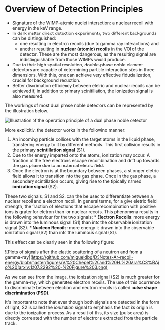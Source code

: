 # Overview of Detection Principles

 * Signature of the WIMP-atomic nuclei interaction: a nuclear recoil with energy in the keV range.
 * In dark matter direct detection experiments, two different backgrounds can be distinguished:
	* one resulting in electron recoils (due to gamma ray interactions) and
	* another resulting in **nuclear (atomic) recoils** in the VOI of the detector. These are the most dangerous, as the resulting signal are indistinguishable from those WIMPs would produce.
 * Due to their high spatial resolution, double-phase noble element detectors are capable of determining particle interaction sites in three dimensions. With this, one can achieve very effective fiducialization, crucial for background reduction.
 * Better discrimation efficiency between eletric and nuclear recoils can be achieved if, in addition to primary scinitillation, the ionization signal is also measured.

The workings of most dual phase noble detectors can be represented by the illustration below.

![Illustration of the operation principle of a dual phase noble detector](https://github.com/migueldbg/DSNotes-Ar-recoil-energy/blob/master/figures/V.%20Chepel%20and%20H.%20Ara%C3%BAjo%20(arxiv:1207.2292)%20-%20FIgure%202.png)

More explicitly, the detector works in the following manner:
 
1. An incoming particle collides with the target atoms in the liquid phase, transfering energy to it by different methods. This first collision results in the primary **scintillation signal** (S1).
1. Due to the energy imparted onto the atoms, ionization may occur. A fraction of the free electrons escape recombination and drift up towards the gas phase due to an external eletric field.
1. Once the electron is at the boundary between phases, a stronger eletric field allows it to transition into the gas phase. Once in the gas phase, a secondary scintillation occurs, giving rise to the tipically named **ionization signal** (S2).

These two signals, S1 and S2, can the be used to differentiate between a nuclear recoil and a electron recoil. In general terms, for a give eletric field strength, the fraction of electrons that escape recombination with positive ions is grater for eletron than for nuclear recoils. This phenomena results in the following behaviour for the two signals:
	* **Electron Recoils:** more energy is drawn into the luminous signal (S1) than into the observable ionization signal (S2).
	* **Nucleon Recoils:** more energy is drawn into the observable ionization signal (S2) than into the luminous signal (S1).

This effect can be clearly seen in the following figure:

![Plots of signals after the elastic scattering of a neutron and from a gamma-ray](https://github.com/migueldbg/DSNotes-Ar-recoil-energy/blob/master/figures/V.%20Chepel%20and%20H.%20Ara%C3%BAjo%20(arxiv:1207.2292%20-%20Figure%203.png)

As we can see from the image, the ionization signal (S2) is much greater for the gamma-ray, which generates electron recoils. The use of this ocurrence to discriminate between electron and neutron recoils is called **pulse shape discrimination (PSD)**.

It's important to note that even though both signals are detected in the form of light, S2 is called the *ionization* signal to emphasis the fact its origin is due to the ionization process. As a result of this, its size (pulse area) is directly correlated with the number of electrons extracted from the particle track. 
